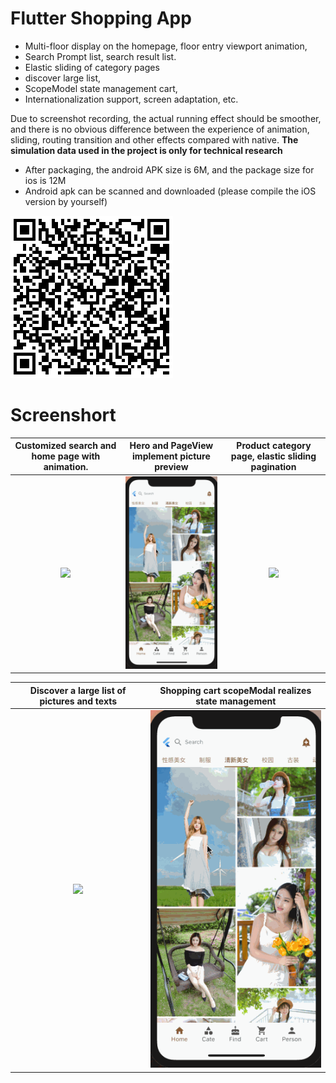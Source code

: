 # Flutter Shopping App

- Multi-floor display on the homepage, floor entry viewport animation,
- Search Prompt list, search result list.
- Elastic sliding of category pages
- discover large list,
- ScopeModel state management cart,
- Internationalization support, screen adaptation, etc.

Due to screenshot recording, the actual running effect should be smoother, and there is no obvious difference between the experience of animation, sliding, routing transition and other effects compared with native. **The simulation data used in the project is only for technical research**

- After packaging, the android APK size is 6M, and the package size for ios is 12M
- Android apk can be scanned and downloaded (please compile the iOS version by yourself)

![](/screenshot/qrcode.png)

# Screenshort

  Customized search and home page with animation. |   Hero and PageView implement picture preview        |  Product category page, elastic sliding pagination
:-------------------------:|:----------------------------------------------------:|:--------------------------------------------------:
![](/screenshot/1.gif)|![](/screenshot/5.gif)|![](/screenshot/2.gif)


  Discover a large list of pictures and texts   |   Shopping cart scopeModal realizes state management     
:-------------------------:|:----------------------------------------------------:
![](/screenshot/3.gif)|![](/screenshot/5.gif)|![](/screenshot/4.gif)
